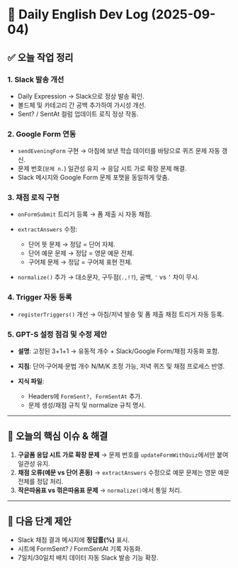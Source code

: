 # 📘 Daily English Dev Log (2025-09-04)

## ✅ 오늘 작업 정리

### 1. Slack 발송 개선

* Daily Expression → Slack으로 정상 발송 확인.
* 볼드체 및 카테고리 간 공백 추가하여 가시성 개선.
* Sent? / SentAt 컬럼 업데이트 로직 정상 작동.

### 2. Google Form 연동

* `sendEveningForm` 구현 → 아침에 보낸 학습 데이터를 바탕으로 퀴즈 문제 자동 갱신.
* 문제 번호(`문제 n.`) 일관성 유지 → 응답 시트 가로 확장 문제 해결.
* Slack 메시지와 Google Form 문제 포맷을 동일하게 맞춤.

### 3. 채점 로직 구현

* `onFormSubmit` 트리거 등록 → 폼 제출 시 자동 채점.
* `extractAnswers` 수정:

  * 단어 뜻 문제 → 정답 = 단어 자체.
  * 단어 예문 문제 → 정답 = 영문 예문 전체.
  * 구어체 문제 → 정답 = 구어체 표현 전체.
* `normalize()` 추가 → 대소문자, 구두점(`.,!?`), 공백, `'` vs `’` 차이 무시.

### 4. Trigger 자동 등록

* `registerTriggers()` 개선 → 아침/저녁 발송 및 폼 제출 채점 트리거 자동 등록.

### 5. GPT-S 설정 점검 및 수정 제안

* **설명**: 고정된 3+1+1 → 유동적 개수 + Slack/Google Form/채점 자동화 포함.
* **지침**: 단어·구어체·문법 개수 N/M/K 조정 가능, 저녁 퀴즈 및 채점 프로세스 반영.
* **지식 파일**:

  * Headers에 `FormSent?, FormSentAt` 추가.
  * 문제 생성/채점 규칙 및 normalize 규칙 명시.

---

## 📌 오늘의 핵심 이슈 & 해결

1. **구글폼 응답 시트 가로 확장 문제** → 문제 번호를 `updateFormWithQuiz`에서만 붙여 일관성 유지.
2. **채점 오류(예문 vs 단어 혼동)** → `extractAnswers` 수정으로 예문 문제는 영문 예문 전체를 정답 처리.
3. **작은따옴표 vs 꺾은따옴표 문제** → `normalize()`에서 통일 처리.

---

## 📅 다음 단계 제안

* Slack 채점 결과 메시지에 **정답률(%)** 표시.
* 시트에 FormSent? / FormSentAt 기록 자동화.
* 7일치/30일치 배치 데이터 자동 Slack 발송 기능 확장.
